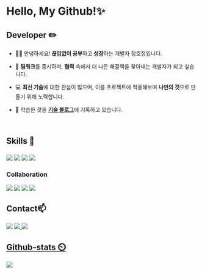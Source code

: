 # Hello, My Github!✨
## Developer ✏️

<div>
  
- 🙋‍♀️ 안녕하세요! **끊임없이 공부**하고 **성장**하는 개발자 정호정입니다.

- 🤝 **팀워크**를 중시하며, **협력** 속에서 더 나은 해결책을 찾아내는 개발자가 되고 싶습니다.
  
- 💻 **최신 기술**에 대한 관심이 많으며, 이를 프로젝트에 적용해보며 **나만의 것**으로 만들기 위해 노력합니다.
  
- 📄 학습한 것을 [**기술 블로그**](https://notion229.tistory.com/)에 기록하고 있습니다.

  
</div>
<br>

## Skills 📖
###
<div>
  <img src="https://img.shields.io/badge/html5-E34F26?style=flat&logo=html5&logoColor=white">
  <img src="https://img.shields.io/badge/css-1572B6?style=flat&logo=css3&logoColor=white">
  <img src="https://img.shields.io/badge/javascript-F7DF1E?style=flat&logo=javascript&logoColor=black">
  <img src="https://img.shields.io/badge/jquery-0769AD?style=flat&logo=jquery&logoColor=white">
</div>



### Collaboration
<div>
  <img src="https://img.shields.io/badge/Git-F05032?style=flat&logo=git&logoColor=white">
  <img src="https://img.shields.io/badge/GitHub-181717?style=flat&logo=github&logoColor=white">
  <img src="https://img.shields.io/badge/Notion-000000?style=flat&logo=notion&logoColor=white">
  <img src="https://img.shields.io/badge/Figma-F24E1E?style=flat&logo=figma&logoColor=white">
</div>


## Contact📫
<div>
  <img src="https://img.shields.io/badge/tcd835357@gmail.com-EA4335?style=flat&logo=Gmail&logoColor=white">
  <a href="https://notion229.tistory.com/"><img src="https://img.shields.io/badge/Tech Blog-000000?style=flat&logo=tistory&logoColor=white">
  <a href="https://www.instagram.com/hxxuxx__/profilecard/?igsh=eDd3bTJ5dDlkZ2dy"><img src="https://img.shields.io/badge/instagram-E4405F?style=flat&logo=instagram&logoColor=white">
</div>

## Github-stats ⏲️  
<img src="https://streak-stats.demolab.com?user=hojung7&theme=rose-pine&date_format=%5BY.%5Dn.j&card_width=400&border_radius=10"/>
